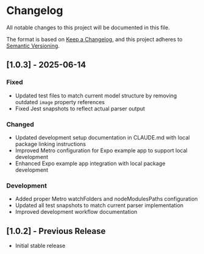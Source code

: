 # Changelog

All notable changes to this project will be documented in this file.

The format is based on [Keep a Changelog](https://keepachangelog.com/en/1.0.0/),
and this project adheres to [Semantic Versioning](https://semver.org/spec/v2.0.0.html).

## [1.0.3] - 2025-06-14

### Fixed
- Updated test files to match current model structure by removing outdated `image` property references
- Fixed Jest snapshots to reflect actual parser output

### Changed
- Updated development setup documentation in CLAUDE.md with local package linking instructions
- Improved Metro configuration for Expo example app to support local development
- Enhanced Expo example app integration with local package development

### Development
- Added proper Metro watchFolders and nodeModulesPaths configuration
- Updated all test snapshots to match current parser implementation
- Improved development workflow documentation

## [1.0.2] - Previous Release
- Initial stable release